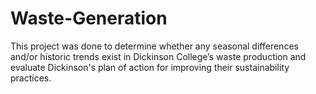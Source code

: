 # Waste-Generation
This project was done to determine whether any seasonal differences and/or historic trends exist in Dickinson College’s waste production and evaluate Dickinson's plan of action for improving their sustainability practices. ​  ​
